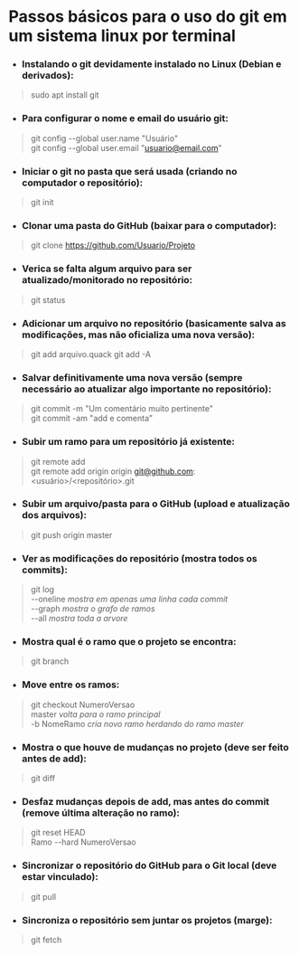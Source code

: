 # Passos básicos para o uso do git em um sistema linux por terminal

- ### Instalando o git devidamente instalado no Linux (Debian e derivados):  
> sudo apt install git

- ### Para configurar o nome e email do usuário git:  
> git config --global user.name "Usuário"  
> git config --global user.email "usuario@email.com"  

- ### Iniciar o git no pasta que será usada (criando no computador o repositório):  
> git init 

- ### Clonar uma pasta do GitHub (baixar para o computador):  
> git clone https://github.com/Usuario/Projeto

- ### Verica se falta algum arquivo para ser atualizado/monitorado no repositório:  
> git status

- ### Adicionar um arquivo no repositório (basicamente salva as modificações, mas não oficializa uma nova versão):  
> git add arquivo.quack
> git add -A

- ### Salvar definitivamente uma nova versão (sempre necessário ao atualizar algo importante no repositório): 
> git commit -m "Um comentário muito pertinente"  
> git commit -am "add e comenta"

- ### Subir um ramo para um repositório já existente:  
> git remote add <nomeRamo> <link>  
> git remote add origin origin git@github.com:<usuário>/<repositório>.git

- ### Subir um arquivo/pasta para o GitHub (upload e atualização dos arquivos):  
> git push origin master

- ### Ver as modificações do repositório (mostra todos os commits):  
> git log  
  --oneline       *mostra em apenas uma linha cada commit*  
  --graph         *mostra o grafo de ramos*  
  --all           *mostra toda a arvore*

- ### Mostra qual é o ramo que o projeto se encontra:  
> git branch

- ### Move entre os ramos:  
> git checkout NumeroVersao  
  master 			*volta para o ramo principal*  
  -b NomeRamo           	*cria novo ramo herdando do ramo master*  

- ### Mostra o que houve de mudanças no projeto (deve ser feito antes de add):  
> git diff

- ### Desfaz mudanças depois de add, mas antes do commit (remove última alteração no ramo):  
> git reset HEAD  
  Ramo --hard NumeroVersao   

- ### Sincronizar o repositório do GitHub para o Git local (deve estar vinculado):  
> git pull

- ### Sincroniza o repositório sem juntar os projetos (marge):  
> git fetch
